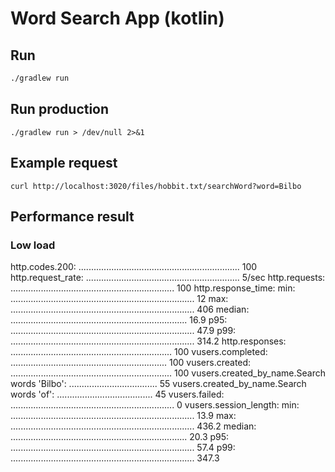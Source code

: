 # Word Search App (kotlin)

## Run

```bash
./gradlew run
```

## Run production

```
./gradlew run > /dev/null 2>&1
```

## Example request

```
curl http://localhost:3020/files/hobbit.txt/searchWord?word=Bilbo
```


## Performance result

### Low load

http.codes.200: ................................................................ 100
http.request_rate: ............................................................. 5/sec
http.requests: ................................................................. 100
http.response_time:
  min: ......................................................................... 12
  max: ......................................................................... 406
  median: ...................................................................... 16.9
  p95: ......................................................................... 47.9
  p99: ......................................................................... 314.2
http.responses: ................................................................ 100
vusers.completed: .............................................................. 100
vusers.created: ................................................................ 100
vusers.created_by_name.Search words 'Bilbo': ................................... 55
vusers.created_by_name.Search words 'of': ...................................... 45
vusers.failed: ................................................................. 0
vusers.session_length:
  min: ......................................................................... 13.9
  max: ......................................................................... 436.2
  median: ...................................................................... 20.3
  p95: ......................................................................... 57.4
  p99: ......................................................................... 347.3
